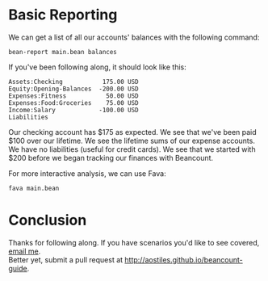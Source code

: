 # Basic Reporting

We can get a list of all our accounts' balances with the following command:
```
bean-report main.bean balances
```
If you've been following along, it should look like this:
```
Assets:Checking           175.00 USD
Equity:Opening-Balances  -200.00 USD
Expenses:Fitness           50.00 USD
Expenses:Food:Groceries    75.00 USD
Income:Salary            -100.00 USD
Liabilities
```
Our checking account has $175 as expected. We see that we've been paid $100 over our lifetime. We see the lifetime sums of our expense accounts. We have no liabilities (useful for credit cards). We see that we started with $200 before we began tracking our finances with Beancount.

For more interactive analysis, we can use Fava:
```
fava main.bean
```

# Conclusion

Thanks for following along. If you have scenarios you'd like to see covered,
<A HREF="&#109;&#97;&#105;&#108;&#116;&#111;&#58;%61%6E%64%72%65%77%40%61%6F%73%74%69%6C%2E%65%73">email me</A>.  
Better yet, submit a pull request at <http://aostiles.github.io/beancount-guide>.